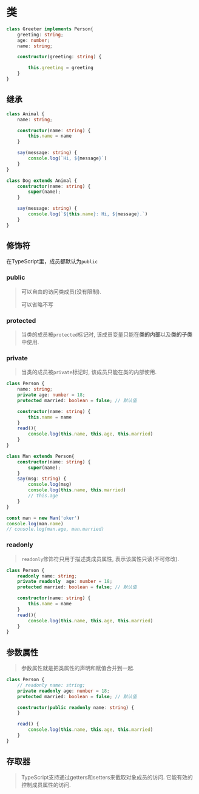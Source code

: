 # 类

```typescript
class Greeter implements Person{
    greeting: string;
    age: number;
    name: string;

    constructor(greeting: string) {

        this.greeting = greeting
    }
}
```

##  继承

```typescript
class Animal {
    name: string;

    constructor(name: string) {
        this.name = name
    }

    say(message: string) {
        console.log(`Hi, ${message}`)
    }
}

class Dog extends Animal {
    constructor(name: string) {
        super(name);
    }

    say(message: string) {
        console.log(`${this.name}: Hi, ${message}.`)
    }
}
```

## 修饰符

在TypeScript里，成员都默认为`public`

### public

> 可以自由的访问类成员(没有限制).
>
> 可以省略不写

### protected

> 当类的成员被`protected`标记时, 该成员变量只能在**类的内部**以及**类的子类**中使用.

### private

> 当类的成员被`private`标记时, 该成员只能在类的内部使用.

```typescript
class Person {
    name: string;
    private age: number = 18;
    protected married: boolean = false; // 默认值

    constructor(name: string) {
        this.name = name
    }
    read(){
        console.log(this.name, this.age, this.married)
    }
}

class Man extends Person{
    constructor(name: string) {
        super(name);
    }
    say(msg: string) {
        console.log(msg)
        console.log(this.name, this.married)
        // this.age
    }
}

const man = new Man('oker')
console.log(man.name)
// console.log(man.age, man.married)
```

### readonly

> `readonly`修饰符只用于描述类成员属性, 表示该属性只读(不可修改).

```typescript
class Person {
    readonly name: string;
    private readonly  age: number = 18;
    protected married: boolean = false; // 默认值

    constructor(name: string) {
        this.name = name
    }
    read(){
        console.log(this.name, this.age, this.married)
    }
}
```

## 参数属性

> 参数属性就是把类属性的声明和赋值合并到一起.

```typescript
class Person {
    // readonly name: string;
    private readonly age: number = 18;
    protected married: boolean = false; // 默认值

    constructor(public readonly name: string) {
    }

    read() {
        console.log(this.name, this.age, this.married)
    }
}
```

## 存取器

> TypeScript支持通过getters和setters来截取对象成员的访问. 它能有效的控制成员属性的访问.
>
> 
